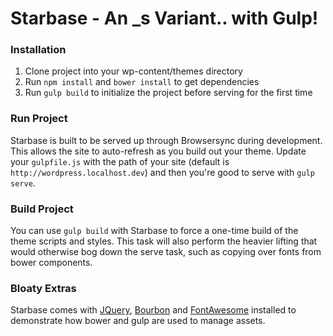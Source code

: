 # Starbase - An _s Variant.. with Gulp!

### Installation
1. Clone project into your wp-content/themes directory
2. Run `npm install` and `bower install` to get dependencies
3. Run `gulp build` to initialize the project before serving for the first time

### Run Project
Starbase is built to be served up through Browsersync during development. This allows the site to auto-refresh as you build out your theme. Update your `gulpfile.js` with the path of your site (default is `http://wordpress.localhost.dev`) and then you're good to serve with `gulp serve`.

### Build Project
You can use `gulp build` with Starbase to force a one-time build of the theme scripts and styles. This task will also perform the heavier lifting that would otherwise bog down the serve task, such as copying over fonts from bower components.

### Bloaty Extras
Starbase comes with [JQuery](https://jquery.com), [Bourbon](http://bourbon.io) and [FontAwesome](http://fontawesome.io) installed to demonstrate how bower and gulp are used to manage assets.
